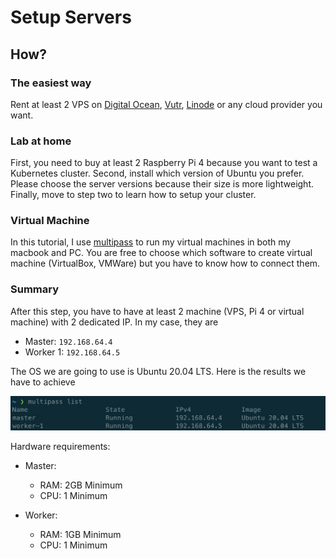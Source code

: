 # Setup Servers

## How?

### The easiest way

Rent at least 2 VPS on [Digital Ocean](https://www.digitalocean.com/), [Vutr](https://www.vultr.com/), [Linode](https://www.linode.com/) or any cloud provider you want.

### Lab at home

First, you need to buy at least 2 Raspberry Pi 4 because you want to test a Kubernetes cluster.
Second, install which version of Ubuntu you prefer. Please choose the server versions because their size is more lightweight.
Finally, move to step two to learn how to setup your cluster.

### Virtual Machine

In this tutorial, I use [multipass](https://multipass.run) to run my virtual machines in both my macbook and PC. You are free to choose which software to create virtual machine (VirtualBox, VMWare) but you have to know how to connect them.

### Summary

After this step, you have to have at least 2 machine (VPS, Pi 4 or virtual machine) with 2 dedicated IP. In my case, they are

- Master: `192.168.64.4`
- Worker 1: `192.168.64.5`

The OS we are going to use is Ubuntu 20.04 LTS. Here is the results we have to achieve

![Servers](../../assets/images/development/setup-server/servers.png "Instances")

Hardware requirements:

- Master:

  - RAM: 2GB Minimum
  - CPU: 1 Minimum

- Worker:

  - RAM: 1GB Minimum
  - CPU: 1 Minimum
